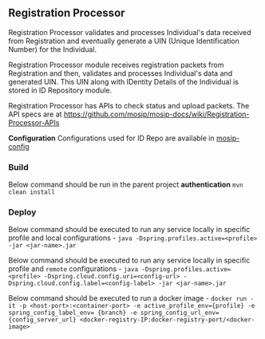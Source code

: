 ## Registration Processor
Registration Processor validates and processes Individual's data received from Registration and eventually generate a UIN (Unique Identification Number) for the Individual.

Registration Processor module receives registration packets from Registration and then, validates and processes Individual's data and generated UIN. This UIN along with IDentity Details of the Individual is stored in ID Repository module.

Registration Processor has APIs to check status and upload packets. The API specs are at https://github.com/mosip/mosip-docs/wiki/Registration-Processor-APIs

**Configuration**
Configurations used for ID Repo are available in [mosip-config](https://github.com/mosip/mosip-config)

### Build
Below command should be run in the parent project **authentication**
`mvn clean install`

### Deploy
Below command should be executed to run any service locally in specific profile and local configurations - 
`java -Dspring.profiles.active=<profile> -jar <jar-name>.jar`

Below command should be executed to run any service locally in specific profile and `remote` configurations - 
`java -Dspring.profiles.active=<profile> -Dspring.cloud.config.uri=<config-url> -Dspring.cloud.config.label=<config-label> -jar <jar-name>.jar`

Below command should be executed to run a docker image - 
`docker run -it -p <host-port>:<container-port> -e active_profile_env={profile} -e spring_config_label_env= {branch} -e spring_config_url_env={config_server_url} <docker-registry-IP:docker-registry-port/<docker-image>`
